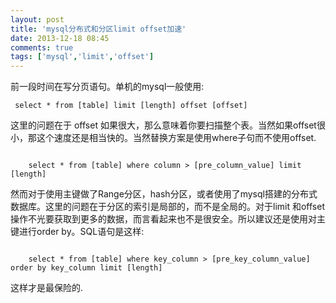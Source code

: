 ```yaml
---
layout: post
title: 'mysql分布式和分区limit offset加速'
date: 2013-12-18 08:45
comments: true
tags: ['mysql','limit','offset']
---
```


前一段时间在写分页语句。单机的mysql一般使用:

     select * from [table] limit [length] offset [offset]
这里的问题在于 offset
如果很大，那么意味着你要扫描整个表。当然如果offset很小，那这个速度还是相当快的。当然替换方案是使用where子句而不使用offset.

```

    select * from [table] where column > [pre_column_value] limit [length]
```

然而对于使用主键做了Range分区，hash分区，或者使用了mysql搭建的分布式数据库。这里的问题在于分区的索引是局部的，而不是全局的。对于limit
和offset操作不光要获取到更多的数据，而言看起来也不是很安全。所以建议还是使用对主键进行order by。SQL语句是这样:

```

    select * from [table] where key_column > [pre_key_column_value] order by key_column limit [length]
```

这样才是最保险的.  


